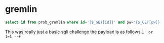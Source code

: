 # gremlin

```sql
select id from prob_gremlin where id='{$_GET[id]}' and pw='{$_GET[pw]}'
```

This was really just a basic sqli challenge the payload is as follows ```1' or 1=1 --+```
